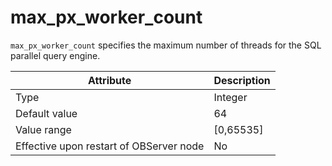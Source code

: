 max_px_worker_count
========================================

`max_px_worker_count` specifies the maximum number of threads for the SQL parallel query engine.


| **Attribute** | **Description** |
|------------------|--------------|
| Type | Integer |
| Default value | 64 |
| Value range | [0,65535] |
| Effective upon restart of OBServer node | No |